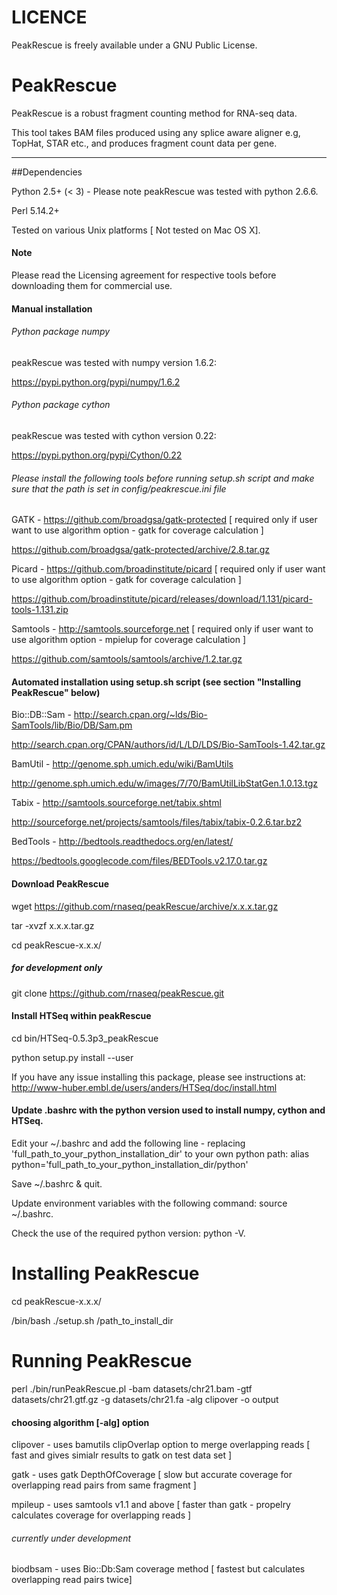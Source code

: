 LICENCE
=======

PeakRescue is freely available under a GNU Public License.

PeakRescue
===========

PeakRescue is a robust fragment counting method for RNA-seq data.

This tool takes BAM files produced using any splice aware aligner e.g, TopHat, STAR etc., and  produces fragment count data per gene. 

---

##Dependencies

Python 2.5+ (< 3) - Please note peakRescue was tested with python 2.6.6.

Perl 5.14.2+

Tested on various Unix platforms [ Not tested on Mac OS X].

#### Note

Please read the Licensing agreement for respective tools before downloading them for commercial use.

#### Manual installation

###### Python package numpy

peakRescue was tested with numpy version 1.6.2:

https://pypi.python.org/pypi/numpy/1.6.2

###### Python package cython 

peakRescue was tested with cython version 0.22:

https://pypi.python.org/pypi/Cython/0.22

###### Please install the following tools before running setup.sh script and make sure that the path is set in config/peakrescue.ini file 

GATK - https://github.com/broadgsa/gatk-protected [ required only if user want to use algorithm option - gatk for coverage calculation ] 

https://github.com/broadgsa/gatk-protected/archive/2.8.tar.gz

Picard - https://github.com/broadinstitute/picard [ required only if user want to use algorithm option - gatk for coverage calculation ] 

https://github.com/broadinstitute/picard/releases/download/1.131/picard-tools-1.131.zip

Samtools - http://samtools.sourceforge.net [ required only if user want to use algorithm option - mpielup for coverage calculation ]

https://github.com/samtools/samtools/archive/1.2.tar.gz

#### Automated installation using setup.sh script (see section "Installing PeakRescue" below)

Bio::DB::Sam - http://search.cpan.org/~lds/Bio-SamTools/lib/Bio/DB/Sam.pm 

http://search.cpan.org/CPAN/authors/id/L/LD/LDS/Bio-SamTools-1.42.tar.gz

BamUtil - http://genome.sph.umich.edu/wiki/BamUtils 

http://genome.sph.umich.edu/w/images/7/70/BamUtilLibStatGen.1.0.13.tgz

Tabix - http://samtools.sourceforge.net/tabix.shtml 

http://sourceforge.net/projects/samtools/files/tabix/tabix-0.2.6.tar.bz2

BedTools - http://bedtools.readthedocs.org/en/latest/

https://bedtools.googlecode.com/files/BEDTools.v2.17.0.tar.gz


#### Download PeakRescue

wget https://github.com/rnaseq/peakRescue/archive/x.x.x.tar.gz

tar -xvzf x.x.x.tar.gz

cd peakRescue-x.x.x/

##### for development only 
git clone https://github.com/rnaseq/peakRescue.git


#### Install HTSeq within peakRescue

cd bin/HTSeq-0.5.3p3_peakRescue

python setup.py install --user

If you have any issue installing this package, please see instructions at: http://www-huber.embl.de/users/anders/HTSeq/doc/install.html

#### Update .bashrc with the python version used to install numpy, cython and HTSeq.

Edit your ~/.bashrc and add the following line - replacing 'full_path_to_your_python_installation_dir' to your own python path: alias python='full_path_to_your_python_installation_dir/python'

Save ~/.bashrc & quit.

Update environment variables with the following command: source ~/.bashrc. 

Check the use of the required python version: python -V.


# Installing PeakRescue

cd peakRescue-x.x.x/

/bin/bash ./setup.sh  /path_to_install_dir

# Running PeakRescue

perl ./bin/runPeakRescue.pl -bam datasets/chr21.bam -gtf datasets/chr21.gtf.gz -g datasets/chr21.fa -alg clipover -o output

#### choosing algorithm [-alg] option

clipover - uses bamutils clipOverlap option to merge overlapping reads [ fast and gives simialr results to gatk on test data set ]

gatk - uses gatk DepthOfCoverage [ slow but accurate coverage for overlapping read pairs from same fragment ]

mpileup - uses samtools v1.1 and above [ faster than gatk - propelry calculates coverage for overlapping reads ]

###### currently under development 

biodbsam - uses Bio::Db:Sam coverage method [ fastest but calculates overlapping read pairs twice] 


